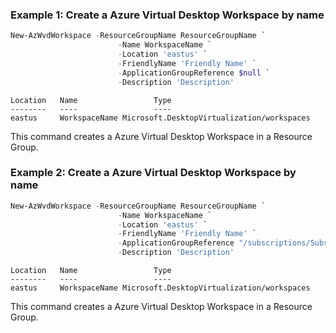 ### Example 1: Create a Azure Virtual Desktop Workspace by name
```powershell
New-AzWvdWorkspace -ResourceGroupName ResourceGroupName `
                        -Name WorkspaceName `
                        -Location 'eastus' `
                        -FriendlyName 'Friendly Name' `
                        -ApplicationGroupReference $null `
                        -Description 'Description'
```

```output
Location   Name                 Type
--------   ----                 ----
eastus     WorkspaceName Microsoft.DesktopVirtualization/workspaces
```

This command creates a Azure Virtual Desktop Workspace in a Resource Group.

### Example 2: Create a Azure Virtual Desktop Workspace by name
```powershell
New-AzWvdWorkspace -ResourceGroupName ResourceGroupName `
                        -Name WorkspaceName `
                        -Location 'eastus' `
                        -FriendlyName 'Friendly Name' `
                        -ApplicationGroupReference "/subscriptions/SubscriptionId/resourceGroups/ResourceGroupName/providers/Microsoft.DesktopVirtualization/applicationGroups/ApplicationGroupName1","/subscriptions/SubscriptionId/resourceGroups/ResourceGroupName/providers/Microsoft.DesktopVirtualization/applicationGroups/ApplicationGroupName2" `
                        -Description 'Description'
```

```output
Location   Name                 Type
--------   ----                 ----
eastus     WorkspaceName Microsoft.DesktopVirtualization/workspaces
```

This command creates a Azure Virtual Desktop Workspace in a Resource Group.

